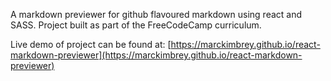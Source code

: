 A markdown previewer for github flavoured markdown using react and SASS. Project built as part of the FreeCodeCamp curriculum.

Live demo of project can be found at: [https://marckimbrey.github.io/react-markdown-previewer](https://marckimbrey.github.io/react-markdown-previewer)
